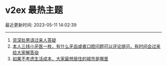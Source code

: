 # v2ex 最热主题

最近更新时间: 2023-05-11 14:02:39

--- 
1. [资深处男请过来人答疑](https://www.v2ex.com/t/939066) 
2. [本人三线小牙医一枚，有什么牙齿或者口腔问题可以评论提问，有时间会过来给大家解答😄](https://www.v2ex.com/t/939058) 
3. [如果不考虑生活成本，大家最想居住的城市是哪里](https://www.v2ex.com/t/939083) 
